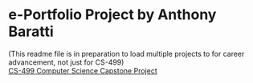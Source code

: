 # e-Portfolio Project by Anthony Baratti
(This readme file is in preparation to load multiple projects to for career advancement, not just for CS-499)<br>
[CS-499 Computer Science Capstone Project](https://github.com/AnthonyBaratti/AnthonyBaratti.github.io/blob/main/CS499README.md)
